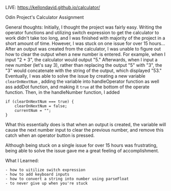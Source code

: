 LIVE: https://kellondavid.github.io/calculator/

Odin Project's Calculator Assignment

General thoughts: Initially, I thought the project was fairly easy. Writing the operator functions and utilizing switch expression to get the calculator to work didn't take too long, and I was finished with majority of the project in a short amount of time. However, I was stuck on one issue for over 15 hours... After an output was created from the calculator, I was unable to figure out how to clear the output when a new number is entered. For example, when I input "2 + 3", the calculator would output "5." Afterwards, when I input a new number (let's say 3), rather than replacing the output "5" with "3", the "3" would concatenate with the string of the output, which displayed "53." Eventually, I was able to solve the issue by creating a new variable `clearOnNextNum` , adding the variable into handleOperator function as well ass addDot function, and making it `true` at the bottom of the operate function. Then, in the handleNumber function, I added

```
if (clearOnNextNum === true) {
    clearOnNextNum = false;
    currentNum = "";
}
```

What this essentially does is that when an output is created, the variable will cause the next number input to clear the previous number, and remove this catch when an operator button is pressed.

Although being stuck on a single issue for over 15 hours was frustrating, being able to solve the issue gave me a great feeling of accomplishment.

What I Learned:

    - how to uitilize switch expression
    - how to add keyboard inputs
    - how to convert a string into number using parseFloat
    - to never give up when you're stuck
